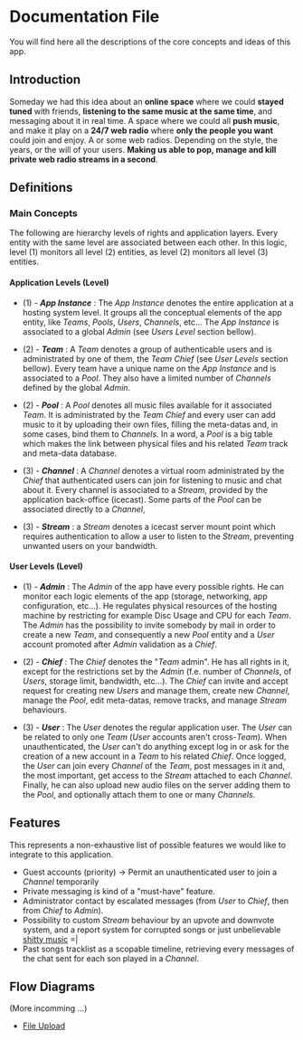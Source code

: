 # Documentation File
You will find here all the descriptions of the core concepts and ideas of this app.

## Introduction
Someday we had this idea about an **online space** where we could **stayed tuned** with friends, **listening to the same music at the same time**, and messaging about it in real time. A space where we could all **push music**, and make it play on a **24/7 web radio** where **only the people you want** could join and enjoy. A or some web radios. Depending on the style, the years, or the will of your users. **Making us able to pop, manage and kill private web radio streams in a second**.

## Definitions
### Main Concepts
The following are hierarchy levels of rights and application layers. Every entity with the same level are associated between each other. In this logic, level (1) monitors all level (2) entities, as level (2) monitors all level (3) entities.
#### Application Levels (Level)
* (1) - **_App Instance_** : The _App Instance_ denotes the entire application at a hosting system level. It groups all the conceptual elements of the app entity, like _Teams_, _Pools_, _Users_, _Channels_, etc... The _App Instance_ is associated to a global _Admin_ (see _Users Level_ section bellow).

* (2) - **_Team_** : A _Team_ denotes a group of authenticable users and is administrated by one of them, the _Team Chief_ (see _User Levels_ section bellow). Every team have a unique name on the _App Instance_ and is associated to a _Pool_. They also have a limited number of _Channels_ defined by the global _Admin_.

* (2) - **_Pool_** : A _Pool_ denotes all music files available for it associated _Team_. It is administrated by the _Team Chief_ and every user can add music to it by uploading their own files, filling the meta-datas and, in some cases, bind them to _Channels_. In a word, a _Pool_ is a big table which makes the link between physical files and his related _Team_ track and meta-data database.

* (3) - **_Channel_** : A _Channel_ denotes a virtual room administrated by the _Chief_ that authenticated users can join for listening to music and chat about it. Every channel is associated to a _Stream_, provided by the application back-office (icecast). Some parts of the _Pool_ can be associated directly to a _Channel_,

* (3) - **_Stream_** : a _Stream_ denotes a icecast server mount point which requires authentication to allow a user to listen to the _Stream_, preventing unwanted users on your bandwidth.

#### User Levels (Level)
* (1) - **_Admin_** : The _Admin_ of the app have every possible rights. He can monitor each logic elements of the app (storage, networking, app configuration, etc...). He regulates physical resources of the hosting machine by restricting for example Disc Usage and CPU for each _Team_. The _Admin_ has the possibility to invite somebody by mail in order to create a new _Team_, and consequently a new _Pool_ entity and a _User_ account promoted after _Admin_ validation as a _Chief_.

* (2) - **_Chief_** : The _Chief_ denotes the "_Team_ admin". He has all rights in it, except for the restrictions set by the _Admin_ (f.e. number of _Channels_, of _Users_, storage limit, bandwidth, etc...). The _Chief_ can invite and accept request for creating new _Users_ and manage them, create new _Channel_, manage the _Pool_, edit meta-datas, remove tracks, and manage _Stream_ behaviours.

* (3) - **_User_** : The _User_ denotes the regular application user. The _User_ can be related to only one _Team_ (_User_ accounts aren't cross-_Team_). When unauthenticated, the _User_ can't do anything except log in or ask for the creation of a new account in a _Team_ to his related _Chief_. Once logged, the _User_ can join every _Channel_ of the _Team_, post messages in it and, the most important, get access to the _Stream_ attached to each _Channel_. Finally, he can also upload new audio files on the server adding them to the _Pool_, and optionally attach them to one or many _Channels_.

## Features
This represents a non-exhaustive list of possible features we would like to integrate to this application.

* Guest accounts (priority) -> Permit an unauthenticated user to join a _Channel_ temporarily
* Private messaging is kind of a "must-have" feature.
* Administrator contact by escalated messages (from _User_ to _Chief_, then from _Chief_ to _Admin_).
* Possibility to custom _Stream_ behaviour by an upvote and downvote system, and a report system for corrupted songs or just unbelievable [shitty music](https://duckduckgo.com/?q=shitty+fluted&t=lm&ia=videos&iax=1&iai=V0Tv1Y4RvVo "totally safe link for your ears. Trust me.") =|
* Past songs tracklist as a scopable timeline, retrieving every messages of the chat sent for each son played in a _Channel_.

## Flow Diagrams

(More incomming ...)
* [File Upload](https://github.com/Clement-Ruiz/radio-bretzel/tree/papyDocker/documentation/Flow-Diagram-File-Upload.pdf)
